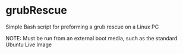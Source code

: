 # grubRescue
Simple Bash script for preforming a grub rescue on a Linux PC

NOTE: Must be run from an external boot media, such as the standard Ubuntu Live Image
